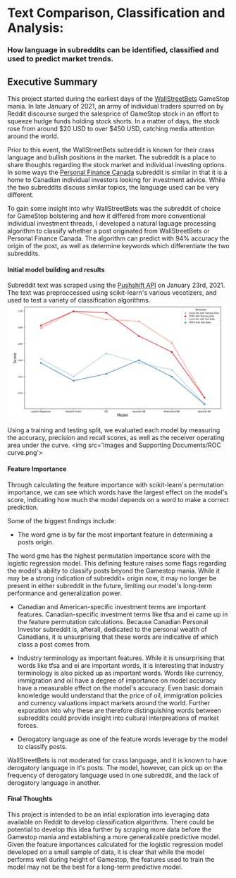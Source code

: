 # Text Comparison, Classification and Analysis:
### How language in subreddits can be identified, classified and used to predict market trends.

## Executive Summary

This project started during the earliest days of the [WallStreetBets](https://www.reddit.com/r/wallstreetbets/) GameStop mania. In late January of 2021,  an army of individual traders spurred on by Reddit discourse surged the salesprice of GameStop stock in an effort to squeeze hudge funds holding stock shorts. In a matter of days, the stock rose from around $20 USD to over $450 USD, catching media attention around the world. 

Prior to this event, the WallStreetBets subreddit is known for their crass language and bullish positions in the market. The subreddit is a place to share thoughts regarding the stock market and individual investing options. In some ways the [Personal Finance Canada](https://www.reddit.com/r/PersonalFinanceCanada/) subreddit is similar in that it is a home to Canadian individual investors looking for investment advice. While the two subreddits discuss similar topics, the language used can be very different. 

To gain some insight into why WallStreetBets was the subreddit of choice for GameStop bolstering and how it differed from more conventional individual investment threads, I developed a natural laguage processing algorithm to classify whether a post originated from WallStreetBets or Personal Finance Canada. The algorithm can predict with 94% accuracy the origin of the post, as well as determine keywords which differentiate the two subreddits. 

#### Initial model building and results

Subreddit text was scraped using the [Pushshift API](https://pushshift.io/api-parameters/) on January 23rd, 2021. The text was preproccessed using scikit-learn's various vecotizers, and used to test a variety of classification algorithms.
<img src = 'Images and Supporting Documents/model accuracy graph.png'/>

Using a training and testing split, we evaluated each model by measuring the accuracy, precision and recall scores, as well as the receiver operating area under the curve. <img src='Images and Supporting Documents/ROC curve.png'\>



#### Feature Importance

Through calculating the feature importance with scikit-learn's permutation importance, we can see which words have the largest effect on the model's score, indicating how much the model depends on a word to make a correct prediction. 

Some of the biggest findings include:
 - The word gme is by far the most important feature in determining a posts origin.
 
The word gme has the highest permutation importance score with the logistic regression model. This defining feature raises some flags regarding the model's ability to classify posts beyond the Gamestop mania. While it may be a strong indication of subreddit+ origin now, it may no longer be present in either subreddit in the future, limiting our model's long-term performance and generalization power.  
 
 - Canadian and American-specific investment terms are important features. 
Canadian-specific investment terms like tfsa and ei came up in the feature permutation calculations. Because Canadian Personal Investor subreddit is, afterall, dedicated to the personal wealth of Canadians, it is unsurprising that these words are indicative of which class a post comes from.

 - Industry terminology as important features.
While it is unsurprising that words like tfsa and ei are important words, it is interesting that industry terminology is also picked up as important words. Words like currency, immigration and oil have a degree of importance on model accuracy have a measurable effect on the model's accuracy. Even basic domain knowledge would understand that the price of oil, immigration policies and currency valuations impact markets around the world. Further exporation into why these are therefore distinguishing words between subreddits could provide insight into cultural interpreations of market forces.  

 - Derogatory language as one of the feature words leverage by the model to classify posts.
 
 WallStreetBets is not moderated for crass language, and it is known to have derogatory language in it's posts. The model, however, can pick up on the frequency of derogatory language used in one subreddit, and the lack of derogatory language in another. 


#### Final Thoughts

This project is intended to be an intial exploration into leveraging data available on Reddit to develop classification algorithms. There could be potential to develop this idea further by scraping more data before the Gamestop mania and establishing a more generalizable predictive model. Given the feature importances calculated for the logistic regression model developed on a small sample of data, it is clear that while the model performs well during height of Gamestop, the features used to train the model may not be the best for a long-term predictive model.  

